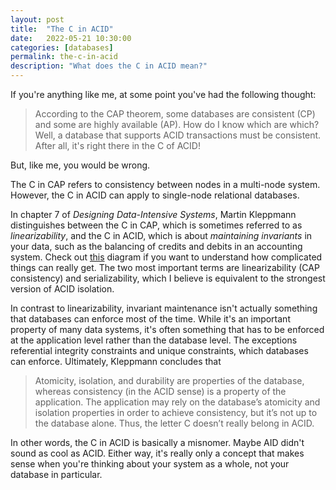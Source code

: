 ```yaml
---
layout: post
title:  "The C in ACID"
date:   2022-05-21 10:30:00
categories: [databases]
permalink: the-c-in-acid
description: "What does the C in ACID mean?"
---
```


If you're anything like me, at some point you've had the following thought:

> According to the CAP theorem, some databases are consistent (CP) and some are highly available (AP). How do I know which are which? Well, a database that supports ACID transactions must be consistent. After all, it's right there in the C of ACID!

But, like me, you would be wrong. 

The C in CAP refers to consistency between nodes in a multi-node system. However, the C in ACID can apply to single-node relational databases. 

In chapter 7 of *Designing Data-Intensive Systems*, Martin Kleppmann distinguishes between the C in CAP, which is sometimes referred to as *linearizability*, and the C in ACID, which is about *maintaining invariants* in your data, such as the balancing of credits and debits in an accounting system. Check out [this](http://jepsen.io/consistency) diagram if you want to understand how complicated things can really get. The two most important terms are linearizability (CAP consistency) and serializability, which I believe is equivalent to the strongest version of ACID isolation.

In contrast to linearizability, invariant maintenance isn't actually something that databases can enforce most of the time. While it's an important property of many data systems, it's often something that has to be enforced at the application level rather than the database level. The exceptions referential integrity constraints and unique constraints, which databases can enforce. Ultimately, Kleppmann concludes that

> Atomicity, isolation, and durability are properties of the database, whereas consistency (in the ACID sense) is a property of the application. The application may rely on the database’s atomicity and isolation properties in order to achieve consistency, but it’s not up to the database alone. Thus, the letter C doesn’t really belong in ACID.

In other words, the C in ACID is basically a misnomer. Maybe AID didn't sound as cool as ACID. Either way, it's really only a concept that makes sense when you're thinking about your system as a whole, not your database in particular.